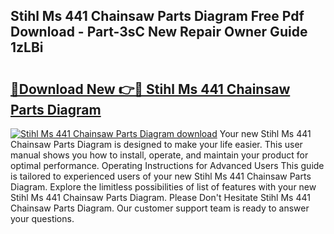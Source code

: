 ## Stihl Ms 441 Chainsaw Parts Diagram Free Pdf Download - Part-3sC New Repair Owner Guide 1zLBi

# <h2><a href="http://dflqbq.blite.top/?on=Stihl+Ms+441+Chainsaw+Parts+Diagram">🔗Download New 👉🔴 Stihl Ms 441 Chainsaw Parts Diagram</a></h2>

[![Stihl Ms 441 Chainsaw Parts Diagram download](https://i.imgur.com/lujVjoI.png)](http://dflqbq.blite.top/?on=Stihl+Ms+441+Chainsaw+Parts+Diagram)
Your new Stihl Ms 441 Chainsaw Parts Diagram is designed to make your life easier. This user manual shows you how to install, operate, and maintain your product for optimal performance. Operating Instructions for Advanced Users This guide is tailored to experienced users of your new Stihl Ms 441 Chainsaw Parts Diagram. Explore the limitless possibilities of list of features with your new Stihl Ms 441 Chainsaw Parts Diagram. Please Don't Hesitate Stihl Ms 441 Chainsaw Parts Diagram. Our customer support team is ready to answer your questions.
